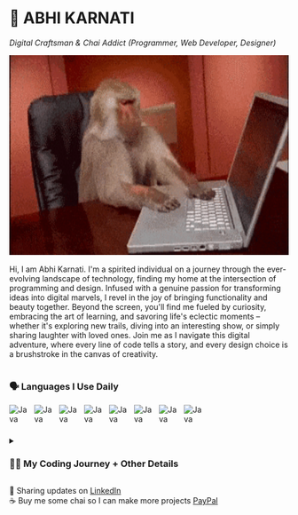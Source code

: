 # 🐐 ABHI KARNATI
*Digital Craftsman & Chai Addict (Programmer, Web Developer, Designer)*

<img width="640" height="360" src="https://github.com/abhikarnati333/abhikarnati333/raw/main/giphy-3.gif">

Hi, I am Abhi Karnati. I'm a spirited individual on a journey through the ever-evolving landscape of technology, finding my home at the intersection of programming and design. Infused with a genuine passion for transforming ideas into digital marvels, I revel in the joy of bringing functionality and beauty together. Beyond the screen, you'll find me fueled by curiosity, embracing the art of learning, and savoring life's eclectic moments – whether it's exploring new trails, diving into an interesting show, or simply sharing laughter with loved ones. Join me as I navigate this digital adventure, where every line of code tells a story, and every design choice is a brushstroke in the canvas of creativity.
#
### 🗣️ Languages I Use Daily
<img align="left" alt="Java" width="35px" style="padding-right:10px;" src="https://cdn.jsdelivr.net/gh/devicons/devicon@latest/icons/python/python-plain.svg" />
<img align="left" alt="Java" width="35px" style="padding-right:10px;" src="https://cdn.jsdelivr.net/gh/devicons/devicon@latest/icons/cplusplus/cplusplus-plain.svg" />
<img align="left" alt="Java" width="35px" style="padding-right:10px;" src="https://cdn.jsdelivr.net/gh/devicons/devicon@latest/icons/csharp/csharp-original.svg" />
<img align="left" alt="Java" width="35px" style="padding-right:10px;" src="https://cdn.jsdelivr.net/gh/devicons/devicon@latest/icons/html5/html5-original.svg" />
<img align="left" alt="Java" width="35px" style="padding-right:10px;" src="https://cdn.jsdelivr.net/gh/devicons/devicon@latest/icons/css3/css3-original.svg" />
<img align="left" alt="Java" width="35px" style="padding-right:10px;" src="https://cdn.jsdelivr.net/gh/devicons/devicon@latest/icons/git/git-original.svg" />
<img align="left" alt="Java" width="35px" style="padding-right:10px;" src="https://cdn.jsdelivr.net/gh/devicons/devicon@latest/icons/discordjs/discordjs-original.svg" />
<img align="left" alt="Java" width="35px" style="padding-right:10px;" src="https://cdn.jsdelivr.net/gh/devicons/devicon@latest/icons/javascript/javascript-original.svg" />
          
<br />

#

<details> 
          <summary><h3>👨‍💻 My Coding Journey + Other Details</h3></summary>
I remember at a young age trying to play the Wii Mario Kart game without my mom yelling at me to turn it off. Even though I rarely won first place, it was the game itself that always excited me, so I still played it anyway. In middle school, I became fascinated with building video games. After watching hundreds of hours of coding tutorials from the BroCode YouTube channel and learning algorithms from my mentor, I was ready to create my own video game. I envisioned a 2D platform game where a fox ventures through a vibrant world, collecting food to feed its family while navigating through various obstacles. As I delved into C# programming, I learned about object-oriented principles and applied them to create the fox character, food items, and obstacles. Implementing collision detection, animation sequences, and scoring systems were also pivotal aspects that added depth to the game. It took months to finish my fox game but the end product turned out to be better than I expected. In high school, I became captivated by applications. I created an Indian Food Tracker app that combined my passion for technology and my love for Indian cuisine. Utilizing my Python skills, I designed an intuitive app where users could log their meals, and the app would provide detailed insights into the nutritional value, offering a holistic approach to health tracking. Every time I was solving those little Exceptions and Syntax errors from the day I began to code, I realized that any problem in my life had a solution. I could either modify the code and right the wrong, or just keep compiling them, producing no output. So, life is not all that different. That is why I want to pursue computer science in college. I know I can work to keep myself happy. Inevitably, what makes me happy is computer science, which is what I want to pursue.
</details>

💼 Sharing updates on <a href="https://www.linkedin.com/in/abhikarnati/">LinkedIn</a> <br>
☕️ Buy me some chai so I can make more projects <a href="https://www.paypal.me/abhikarnati/">PayPal</a>
